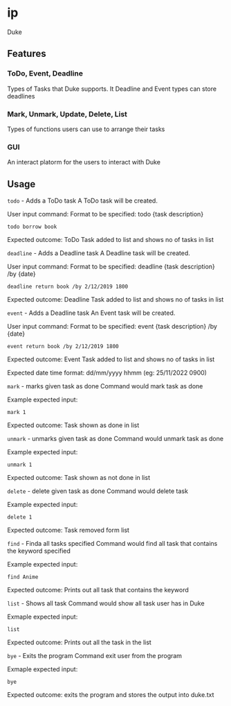 # ip
Duke

## Features

### ToDo, Event, Deadline
Types of Tasks that Duke supports. It Deadline and Event types can store deadlines

### Mark, Unmark, Update, Delete, List
Types of functions users can use to arrange their tasks

### GUI
An interact platorm for the users to interact with Duke

## Usage

```todo``` - Adds a ToDo task
A ToDo task will be created.

User input command:
Format to be specified: todo {task description}
```
todo borrow book
```
Expected outcome:
ToDo Task added to list and shows no of tasks in list


```deadline``` - Adds a Deadline task
A Deadline task will be created.

User input command:
Format to be specified: deadline {task description} /by {date}
```
deadline return book /by 2/12/2019 1800
```
Expected outcome:
Deadline Task added to list and shows no of tasks in list


```event``` - Adds a Deadline task
An Event task will be created.

User input command:
Format to be specified: event {task description} /by {date}
```
event return book /by 2/12/2019 1800
```
Expected outcome:
Event Task added to list and shows no of tasks in list


Expected date time format:
dd/mm/yyyy hhmm (eg: 25/11/2022 0900)


```mark``` - marks given task as done
Command would mark task as done

Example expected input:
```
mark 1
```

Expected outcome:
Task shown as done in list

```unmark``` - unmarks given task as done
Command would unmark task as done

Example expected input:
```
unmark 1
```

Expected outcome:
Task shown as not done in list


```delete``` - delete given task as done
Command would delete task

Example expected input:
```
delete 1
```

Expected outcome:
Task removed form list


```find``` - Finda all tasks specified
Command would find all task that contains the keyword specified

Example expected input:
```
find Anime
```

Expected outcome:
Prints out all task that contains the keyword


```list``` - Shows all task
Command would show all task user has in Duke

Exmaple expected input:
```
list
```

Expected outcome:
Prints out all the task in the list


```bye``` - Exits the program
Command exit user from the program

Exmaple expected input:
```
bye
```

Expected outcome:
exits the program and stores the output into duke.txt
